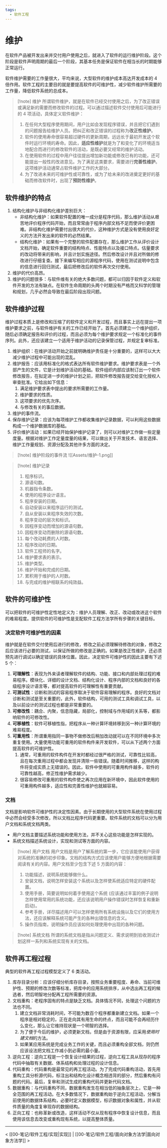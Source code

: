 ```yaml
---
tags:
  - 软件工程
---
```


# 维护

在软件产品被开发出来并交付用户使用之后，就进入了软件的运行维护阶段。这个阶段是软件声明周期的最后一个阶段，其基本任务是保证软件在相当长的时期能够正常运行。

软件维护需要的工作量很大，平均来说，大型软件的维护成本高达开发成本的 4 倍作用。软件工程的主要目的就是要提高软件的可维护性，减少软件维护所需要的工作量，降低软件系统的总成本。

> [!note] 维护
> 所谓软件维护，就是在软件已经交付使用之后，为了改正错误或满足新的需要而修改软件的过程。可以通过描述软件交付使用后可能进行的 4 项活动，具体定义软件维护：
> 1. 在任何大型程序使用期间，用户比如会发现程序错误，并且把它们遇到的问题报告给维护人员。把纠正和改正错误的过程称为**改正性维护**。
> 2. 软件的使用寿命很容易超过硬件的更新周期，远远长于最初开发这个软件时运行环境的寿命。因此，**适应性维护**就是为了和变化了的环境适当地配合而进行的修改软件的活动，是既必要又经常的维护活动。
> 3. 在使用软件的过程中用户往往提出增加新功能或修改已有的功能，还可能提出一般性的改进意见。为了满足这类要求，需要进行**完善性维护**。这项维护活动通常占软件维护工作的大部分。
> 4. 为了改进未来的可维护性或可靠性，或为了给未来的改进奠定更好的基础而修改软件时，出现了**预防性维护**。

## 软件维护的特点

1. 结构化维护与非结构化维护差别巨大：
	- 非结构化维护：如果软件配置的唯一成分是程序代码，那么维护活动从艰苦地评价程序代码开始，而且常常由于程序内部文档不足而使评价更困难。非结构化维护需要付出很大的代价，这种维护方式是没有使用良好定义的方法开发出来的软件的必然结果。
	- 结构化维护：如果有一个完整的软件配置存在，那么维护工作从评价设计文档开始，确定软件重要的结构特点、性能特点以及接口特点。估量要求的改动将带来的影响，并且计划实施途径。然后修改设计并且对所做的修改进行仔细复查。接下来编写相应的源程序代码，使用在测试说明中包含的信息进行回归测试，最后把修改后的软件再次交付使用。
2. 维护的代价高昂。
3. 维护的问题很多：与软件维有关的绝大多数问题，都可以归因于软件定义和软件开发的方法有缺点。在软件生命周期的头两个时期没有严格而又科学的管理和规划，几乎必然会导致在最后阶段出现问题。

## 软件维护过程

维护过程本质上是修改和压缩了的软件定义和开发过程，而且事实上远在提出一项维护要求之前，与软件维护有关的工作已经开始了。首先必须建立一个维护组织，随后必须确定报告和评价的过程，而且必须为每个维护要求规定一个标准化的事件序列。此外，还应该建立一个适用于维护活动的记录保管过程，并规定复审标准。
1. 维护组织：在维护活动开始之前就明确维护责任是十分重要的，这样可以大大减少维护过程中可能出现的混乱。
2. 维护报告：应该用标准化的格式表达所有软件维护要求。维护要求表是一个外部产生的文件，它是计划维护活动的基础。软件组织内部应该制订出一个软件修改报告，在拟定进一步的维护计划之前，把软件修改报告提交给变化授权人审查批准。它给出如下信息：
	1. 满足维护要求表中提出的要求所需要的工作量。
	2. 维护要求的性质。
	3. 这项要求的优先次序。
	4. 与修改有关的事后数据。
3. 维护的事件流。
4. 保存维护记录：应该为每项维护工作都收集维护记录数据，可以利用这些数据构成一个维护数据库的基础。
5. 评价维护活动：如果已经开始保护维护记录了，则可以对维护工作做一些定量度量。根据对维护工作定量度量的结果，可以做出关于开发技术、语言选择、维护工作量规划、资源分配及其他许多方面的决定。

> [!note] 维护阶段的事件流
> ![[Assets/维护-1.png]]

> [!note] 维护记录
> 1. 程序标识。
> 2. 源语句数。
> 3. 机器指令条数。
> 4. 使用的程序设计语言。
> 5. 程序安装的日期。
> 6. 自动安装以来程序运行的测试。
> 7. 自从安装以来程序失效的次数。
> 8. 程序变动的层次和标识。
> 9. 因程序变动而增加的源语句数。
> 10. 因程序变动而删除的源语句数。
> 11. 每个改动耗费的人时数。
> 12. 程序改动的日期。
> 13. 软件工程师的名字。
> 14. 维护要求表的表示。
> 15. 维护类型。
> 16. 维护开始和完成的日期。
> 17. 累积用于维护的人时数。
> 18. 与完成的维护相联系的纯效益。

## 软件的可维护性

可以把软件的可维护性定性地定义为：维护人员理解、改正、改动或改进这个软件的难易程度。提供软件的可维护性是支配软件工程方法学所有步骤的关键目标。

### 决定软件可维护性的因素

维护就是在软件交付使用后进行的修改，修改之前必须理解待修改的对象，修改之后应该进行必要的测试，以保证所做的修改是正确的。如果是改正性维护，还必须预先进行调试以确定错误的具体位置。因此，决定软件可维护性的因此主要有下述 5 个：
1. **可理解性**：表现为外来读者理解软件的结构、功能、接口和内部处理过程的难易程序。模块化、详细的设计文档、结构化设计、程序内部的文档和良好的各级程序设计语言等，都对提高软件的可理解性有重要贡献。
2. **可测试性**：诊断和测试的容易程序取决于软件容易理解的程序。良好的文档对诊断和测试是至关重要的，此外，软件结构，可用的测试工具和调试工具，以及以前设计的测试过程也都是非常重要的。
3. **可修改性**：耦合、内聚，信息隐藏，局部化，控制域与作用域的关系等，都影响软件的可修改性。
4. **可移植性**：软件可移植性指，把程序从一种计算环境转移到另一种计算环境的难易程度。
5. **可重用性**：所谓重用指同一事物不做修改后稍加改动就可以在不同环境中多次重复使用。大量使用功能可重用的软件构件来开发软件，可以从下述两个方面提高软件的可维护性。
	1. 通常，可重用的软件构件在开发时都经过很严格的测试，可靠性比较高，且在每次重用过程中都会发现并清除一些错误。随着时间推移，这样的构件将变成实质上无错误的。因此，软件中使用的可重用构件越多，软件的可靠性越高，修正性维护需求越少。
	2. 很容易修改可重用的软件构件使之再次应用在新环境中，因此软件使用的可重用构件越多，适应性和完善性维护也就越容易。

### 文档

文档是影响软件可维护性的决定性因素。由于长期使用的大型软件系统在使用过程中必然会经受多次修改，所以文档比程序代码更重要。软件系统的文档可以分为用户文档和系统文档两类。
- 用户文档主要描述系统功能和使用方法，并不关心这些功能是怎样实现的。
- 系统文档描述系统设计，实现和测试等方面的内容。

> [!note] 用户文档
> 用户文档是用户了解系统的第一步，它应该能使用户获得对系统的准确的初步印象。文档的结构方式应该使用户能够方便地根据需要阅读有关的内容。用户文档至少包含下述 5 方面的内容：
> 1. 功能描述，说明系统能够做什么。
> 2. 安装文档，说明怎样安装这个系统以及怎样使系统适应特定的硬件配置。
> 3. 使用手册，简要说明如何着手使用这个系统 (应该通过丰富的例子说明怎样使用常用的系统功能，还应该说明用户操作错误时怎样恢复和重新启动)。
> 4. 参考手册，详尽描述用户可以怎样使用所有系统设施以及它们的使用方法，还应该解释系统可能产生的各种出错信息的含义。
> 5. 操作员指南，说明操作员应该如何处理使用中出现的各种问题。

> [!note] 系统文档
> 所谓的系统文档是指从问题定义、需求说明到验收测试计划这样一系列和系统实现有关的文档。

## 软件再工程过程

典型的软件再工程过程模型定义了 6 类活动。
1. 库存目录分析：应该仔细分析库存目录，按照业务重要程度、寿命、当前可维护性、预期的修改次数等标准，把库中的应用系统排序，从中选出再工程的候选者，然后明智地分配再工程所需要的资源。
2. 文档重构：老程序固有的特点是缺乏文档。具体情况不同，处理这个问题的方法也不同。
	1. 建立文档非常消耗时间，不可能为数百个程序都重新建立文档。如果一个程序是相对稳定的，正在走向其有用生命的终点，而且可能不会再经历什么变化，那么让它维持现状是一个明智的选择。
	2. 为了便于今后的维护，必须更新文档，但是由于资源有限，应采用*使用时建文档*的方法。
	3. 如果某应用系统是完成业务工作的关键，而且必须重构全部文档，则仍然应该设法把文档工作减小到必需的最小量。
3. 逆向工程：逆向工程是一个恢复设计结果的过程，逆向工程工具从现存的程序代码中抽取有关数据、体系结构和处理过程的设计信息。
4. 代码重构：代码重构是最常见的再工程活动。为了完成代码重构活动，首先用重构工具分析源代码，标注出和结构化设计概念相违背的部分，然后重构有问题的代码。最后，复审和测试生成的重构代码并更新代码文档。
5. 数据重构：与代码重构不同，数据重构发生在相当低的抽象层次上，它是一种全范围的再工程活动。在大多数情况下，数据重构始于逆向工程活动，分解当前使用的数据体系结构，必要时定义数据模型，标识数据对象和属性，并从软件质量的角度复审现存的数据结构。
6. 正向工程：也称革新或改造，这样活动不仅从现有程序中恢复设计信息，而且使用该信息去改变或重构现有系统，以提高整体质量。

---
< [[00-笔记/软件工程/实现|实现]] | [[00-笔记/软件工程/面向对象方法学|面向对象方法学]] >
